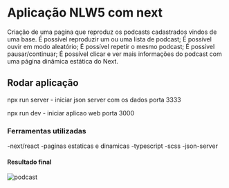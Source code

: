 # Aplicação NLW5 com next

Criação de uma pagina que reproduz os podcasts cadastrados vindos de uma base.
É possível reproduzir um ou uma lista de podcast;
É possível ouvir em modo aleatório;
É possível repetir o mesmo podcast;
É possível pausar/continuar;
É possível clicar e ver mais informações do podcast com uma página dinâmica estática do Next.

## Rodar aplicação

npx run server - iniciar json server com os dados porta 3333

npx run dev - iniciar aplicao web porta 3000

### Ferramentas utilizadas

-next/react
-paginas estaticas e dinamicas
-typescript
-scss
-json-server

#### Resultado final

![podcast](https://user-images.githubusercontent.com/47106171/115886285-236da480-a427-11eb-945d-a5e8a590d05b.gif)
